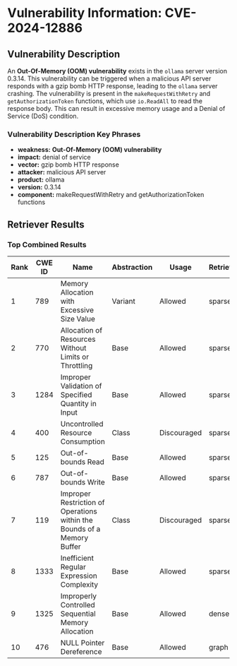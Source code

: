 # Vulnerability Information: CVE-2024-12886

## Vulnerability Description
An **Out-Of-Memory (OOM) vulnerability** exists in the `ollama` server version 0.3.14. This vulnerability can be triggered when a malicious API server responds with a gzip bomb HTTP response, leading to the `ollama` server crashing. The vulnerability is present in the `makeRequestWithRetry` and `getAuthorizationToken` functions, which use `io.ReadAll` to read the response body. This can result in excessive memory usage and a Denial of Service (DoS) condition.

### Vulnerability Description Key Phrases
- **weakness:** **Out-Of-Memory (OOM) vulnerability**
- **impact:** denial of service
- **vector:** gzip bomb HTTP response
- **attacker:** malicious API server
- **product:** ollama
- **version:** 0.3.14
- **component:** makeRequestWithRetry and getAuthorizationToken functions

## Retriever Results

### Top Combined Results

| Rank | CWE ID | Name | Abstraction | Usage  | Retrievers | Individual Scores |
|------|--------|------|-------------|-------|------------|-------------------|
| 1 | 789 | Memory Allocation with Excessive Size Value | Variant | Allowed | sparse | 0.460 |
| 2 | 770 | Allocation of Resources Without Limits or Throttling | Base | Allowed | sparse | 0.433 |
| 3 | 1284 | Improper Validation of Specified Quantity in Input | Base | Allowed | sparse | 0.412 |
| 4 | 400 | Uncontrolled Resource Consumption | Class | Discouraged | sparse | 0.410 |
| 5 | 125 | Out-of-bounds Read | Base | Allowed | sparse | 0.400 |
| 6 | 787 | Out-of-bounds Write | Base | Allowed | sparse | 0.400 |
| 7 | 119 | Improper Restriction of Operations within the Bounds of a Memory Buffer | Class | Discouraged | sparse | 0.394 |
| 8 | 1333 | Inefficient Regular Expression Complexity | Base | Allowed | sparse | 0.394 |
| 9 | 1325 | Improperly Controlled Sequential Memory Allocation | Base | Allowed | dense | 0.506 |
| 10 | 476 | NULL Pointer Dereference | Base | Allowed | graph | 0.002 |

